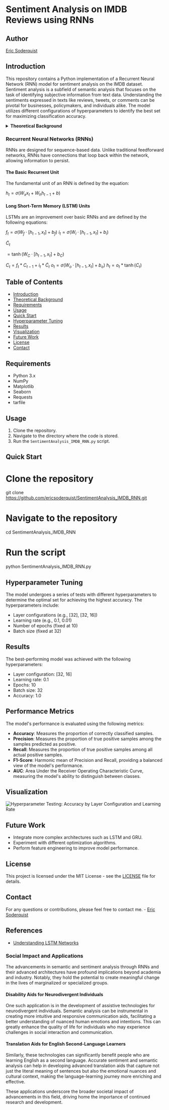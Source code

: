 # Sentiment Analysis on IMDB Reviews using RNNs

## Author
[Eric Soderquist](mailto:eys3@illinois.edu)

## Introduction
This repository contains a Python implementation of a Recurrent Neural Network (RNN) model for sentiment analysis on the IMDB dataset. Sentiment analysis is a subfield of semantic analysis that focuses on the task of identifying subjective information from text data. Understanding the sentiments expressed in texts like reviews, tweets, or comments can be pivotal for businesses, policymakers, and individuals alike. The model utilizes different configurations of hyperparameters to identify the best set for maximizing classification accuracy.

<a id="theoretical-background"></a>
<details>
<summary><strong>Theoretical Background</strong></summary>

### Recurrent Neural Networks (RNNs)
Recurrent Neural Networks (RNNs) are a class of artificial neural networks designed for sequence-based data. Unlike traditional feedforward neural networks, RNNs possess recurrent connections that loop back within the network. This unique architecture allows the network to maintain a 'state' or 'memory' across the sequence, which is invaluable for tasks such as natural language processing, time-series prediction, and, notably, semantic and sentiment analysis.

The Recurrent Neural Network (RNN) model used in this project consists of the following layers:

- **Input Layer**: Takes tokenized sequences as input.
- **Hidden Layers**: Contains RNN units with activation functions to capture sequential dependencies.
- **Output Layer**: Uses a sigmoid activation function to output a sentiment score between 0 and 1.

#### The Basic Recurrent Unit
The fundamental equation that governs the behavior of a basic recurrent unit is:

$h_t = \sigma(W_x x_t + W_h h_{t-1} + b)$

Where:
- $h_t$: Hidden state at time $t$
- $x_t$: Input at time $t$
- $h_{t-1}$: Hidden state at time $t-1$
- $W_x$, $W_h$: Weight matrices
- $b$: Bias vector
- $\sigma$: Activation function (commonly tanh or ReLU)

#### Challenges with Basic RNNs
While RNNs are powerful, they suffer from issues like the vanishing and exploding gradient problems. These issues limit the network's ability to learn long-range dependencies, making them less effective for complex tasks.

### Long Short-Term Memory (LSTM) Units
Long Short-Term Memory (LSTM) units are a type of recurrent neural network architecture designed to remember information for extended periods. It was introduced to combat the vanishing gradient problem that plagued traditional RNNs. An LSTM unit is composed of a cell, an input gate, an output gate, and a forget gate. The cell is responsible for "remembering" values over arbitrary time intervals, while the gates regulate the flow of information into and out of the cell.

The governing equations for an LSTM unit are as follows:

$i_t = \sigma(W_i \cdot [h_{t-1}, x_t] + b_i)$

$\tilde{C}_t$ 

$= tanh(W_C \cdot [h_{t-1}, x_t] + b_C)$

$C_t = f_t * C_{t-1} + i_t * \tilde{C}_t$

$o_t = \sigma(W_o \cdot [h_{t-1}, x_t] + b_o)$

$h_t = o_t * tanh(C_t)$

Where:
- $f_t, i_t, o_t$: Forget, input, and output gates at time $t$
- $C_t$: Cell state at time $t$
- $\tilde{C}_t$: Candidate cell state at time $t$
- $h_t$: Hidden state at time $t$

### Gated Recurrent Units (GRU)
Gated Recurrent Units (GRU) are a variation of LSTM units, designed to be more computationally efficient. They combine the forget and input gates into a single "update gate" and also merge the cell state and hidden state, resulting in a simpler and more streamlined architecture.

The governing equations for a GRU unit are as follows:

$z_t = \sigma(W_z \cdot [h_{t-1}, x_t] + b_z)$

$r_t = \sigma(W_r \cdot [h_{t-1}, x_t] + b_r)$

$\tilde{C}_t$  

$= tanh(W_C \cdot [h_{t-1}, x_t] + b_C)$

$h_t = (1 - z_t) * h_{t-1} + z_t * \tilde{h}_t$

Where:
- $z_t$: Update gate at time $t$
- $r_t$: Reset gate at time $t$
- $\tilde{h}_t$: Candidate hidden state at time $t$
- $h_t$: Hidden state at time $t$

### Importance of Semantic Analysis
Semantic analysis refers to the study of meaning in language. In the context of machine learning and natural language processing, semantic analysis is pivotal for understanding the nuances and context behind a piece of text. This is particularly important in tasks like sentiment analysis, where the objective is not just to understand the syntactic structure but also to capture the underlying sentiment or opinion. By employing RNNs and their advanced variants like LSTMs and GRUs, we can build models that understand the temporal dependencies in text data, thereby capturing the semantic essence more effectively.

</details>


### Recurrent Neural Networks (RNNs)
RNNs are designed for sequence-based data. Unlike traditional feedforward networks, RNNs have connections that loop back within the network, allowing information to persist.

#### The Basic Recurrent Unit
The fundamental unit of an RNN is defined by the equation:

$h_t = \sigma(W_x x_t + W_h h_{t-1} + b)$

#### Long Short-Term Memory (LSTM) Units
LSTMs are an improvement over basic RNNs and are defined by the following equations:

$f_t = \sigma(W_f \cdot [h_{t-1}, x_t] + b_f)$
$i_t = \sigma(W_i \cdot [h_{t-1}, x_t] + b_i)$

$\tilde{C}_t$

$= \tanh(W_C \cdot [h_{t-1}, x_t] + b_C)$

$C_t = f_t * C_{t-1} + i_t * \tilde{C}_t$
$o_t = \sigma(W_o \cdot [h_{t-1}, x_t] + b_o)$
$h_t = o_t * \tanh(C_t)$

</details>

## Table of Contents
- [Introduction](#introduction)
- [Theoretical Background](#theoretical-background)
- [Requirements](#requirements)
- [Usage](#usage)
- [Quick Start](#quick-start)
- [Hyperparameter Tuning](#hyperparameter-tuning)
- [Results](#results)
- [Visualization](#visualization)
- [Future Work](#future-work)
- [License](#license)
- [Contact](#contact)

## Requirements
- Python 3.x
- NumPy
- Matplotlib
- Seaborn
- Requests
- tarfile

## Usage
1. Clone the repository.
2. Navigate to the directory where the code is stored.
3. Run the `SentimentAnalysis_IMDB_RNN.py` script.

## Quick Start
# Clone the repository
git clone https://github.com/ericsoderquist/SentimentAnalysis_IMDB_RNN.git

# Navigate to the repository
cd SentimentAnalysis_IMDB_RNN

# Run the script
python SentimentAnalysis_IMDB_RNN.py

## Hyperparameter Tuning
The model undergoes a series of tests with different hyperparameters to determine the optimal set for achieving the highest accuracy. The hyperparameters include:
- Layer configurations (e.g., [32], [32, 16])
- Learning rate (e.g., 0.1, 0.01)
- Number of epochs (fixed at 10)
- Batch size (fixed at 32)

## Results
The best-performing model was achieved with the following hyperparameters:
- Layer configuration: [32, 16]
- Learning rate: 0.1
- Epochs: 10
- Batch size: 32
- Accuracy: 1.0

## Performance Metrics

The model's performance is evaluated using the following metrics:

- **Accuracy**: Measures the proportion of correctly classified samples.
- **Precision**: Measures the proportion of true positive samples among the samples predicted as positive.
- **Recall**: Measures the proportion of true positive samples among all actual positive samples.
- **F1-Score**: Harmonic mean of Precision and Recall, providing a balanced view of the model's performance.
- **AUC**: Area Under the Receiver Operating Characteristic Curve, measuring the model's ability to distinguish between classes.

## Visualization
![Hyperparameter Testing: Accuracy by Layer Configuration and Learning Rate](/visualization.jpg)

## Future Work
- Integrate more complex architectures such as LSTM and GRU.
- Experiment with different optimization algorithms.
- Perform feature engineering to improve model performance.

## License
This project is licensed under the MIT License - see the [LICENSE](/LICENSE) file for details.

## Contact
For any questions or contributions, please feel free to contact me. - [Eric Soderquist](mailto:eys3@illinois.edu)

## References
- [Understanding LSTM Networks](https://colah.github.io/posts/2015-08-Understanding-LSTMs/)

### Social Impact and Applications
The advancements in semantic and sentiment analysis through RNNs and their advanced architectures have profound implications beyond academia and industry. Notably, they hold the potential to create meaningful change in the lives of marginalized or specialized groups.

#### Disability Aids for Neurodivergent Individuals
One such application is in the development of assistive technologies for neurodivergent individuals. Semantic analysis can be instrumental in creating more intuitive and responsive communication aids, facilitating a better understanding of nuanced human emotions and intentions. This can greatly enhance the quality of life for individuals who may experience challenges in social interaction and communication.

#### Translation Aids for English Second-Language Learners
Similarly, these technologies can significantly benefit people who are learning English as a second language. Accurate sentiment and semantic analysis can help in developing advanced translation aids that capture not just the literal meaning of sentences but also the emotional nuances and cultural context, making the language-learning journey more enriching and effective.

These applications underscore the broader societal impact of advancements in this field, driving home the importance of continued research and development.

